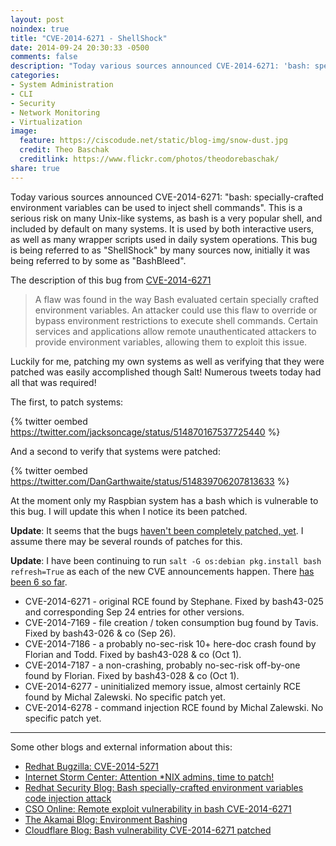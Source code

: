 ```yaml
---
layout: post
noindex: true
title: "CVE-2014-6271 - ShellShock"
date: 2014-09-24 20:30:33 -0500
comments: false
description: "Today various sources announced CVE-2014-6271: 'bash: specially-crafted environment variables can be used to inject shell commands'. This is a serious risk on many Unix-like systems, as bash is a very popular shell, and included by default on many systems. It is used by both interactive users, as well as many wrapper scripts used in daily system operations."
categories:
- System Administration
- CLI
- Security
- Network Monitoring
- Virtualization
image:
  feature: https://ciscodude.net/static/blog-img/snow-dust.jpg
  credit: Theo Baschak
  creditlink: https://www.flickr.com/photos/theodorebaschak/
share: true
---
```

Today various sources announced CVE-2014-6271: "bash: specially-crafted environment variables can be used to inject shell commands". This is a serious risk on many Unix-like systems, as bash is a very popular shell, and included by default on many systems. It is used by both interactive users, as well as many wrapper scripts used in daily system operations. This bug is being referred to as "ShellShock" by many sources now, initially it was being referred to by some as "BashBleed". 

The description of this bug from [CVE-2014-6271](https://bugzilla.redhat.com/show_bug.cgi?id=CVE-2014-6271)

>	A flaw was found in the way Bash evaluated certain specially crafted environment variables. An attacker could use this flaw to override or bypass environment restrictions to execute shell commands. Certain services and applications allow remote unauthenticated attackers to provide environment variables, allowing them to exploit this issue.

Luckily for me, patching my own systems as well as verifying that they were patched was easily accomplished though Salt! Numerous tweets today had all that was required!

The first, to patch systems:

{% twitter oembed https://twitter.com/jacksoncage/status/514870167537725440 %}

And a second to verify that systems were patched:

{% twitter oembed https://twitter.com/DanGarthwaite/status/514839706207813633 %}

At the moment only my Raspbian system has a bash which is vulnerable to this bug. I will update this when I notice its been patched.

**Update**: It seems that the bugs [haven't been completely patched, yet](http://www.openwall.com/lists/oss-security/2014/09/25/3). I assume there may be several rounds of patches for this. 

**Update**: I have been continuing to run `salt -G os:debian pkg.install bash refresh=True` as each of the new CVE announcements happen. There [has been 6 so far](http://www.openwall.com/lists/oss-security/2014/10/02/28).

*	CVE-2014-6271 - original RCE found by Stephane. Fixed by bash43-025 and corresponding Sep 24 entries for other versions.
*	CVE-2014-7169 - file creation / token consumption bug found by Tavis. Fixed by bash43-026 & co (Sep 26).
*	CVE-2014-7186 - a probably no-sec-risk 10+ here-doc crash found by Florian and Todd. Fixed by bash43-028 & co (Oct 1).
*	CVE-2014-7187 - a non-crashing, probably no-sec-risk off-by-one found by Florian.  Fixed by bash43-028 & co (Oct 1).
*	CVE-2014-6277 - uninitialized memory issue, almost certainly RCE found by Michal Zalewski. No specific patch yet.
*	CVE-2014-6278 - command injection RCE found by Michal Zalewski. No specific patch yet.

- - -

Some other blogs and external information about this:

*	[Redhat Bugzilla: CVE-2014-5271](https://bugzilla.redhat.com/show_bug.cgi?id=CVE-2014-6271)
*	[Internet Storm Center: Attention *NIX admins, time to patch!](https://isc.sans.edu/forums/diary/Attention+NIX+admins+time+to+patch+/18703)
*	[Redhat Security Blog: Bash specially-crafted environment variables code injection attack](https://securityblog.redhat.com/2014/09/24/bash-specially-crafted-environment-variables-code-injection-attack/)
*	[CSO Online: Remote exploit vulnerability in bash CVE-2014-6271](http://www.csoonline.com/article/2687265/application-security/remote-exploit-in-bash-cve-2014-6271.html)
*	[The Akamai Blog: Environment Bashing](https://blogs.akamai.com/2014/09/environment-bashing.html)
*	[Cloudflare Blog: Bash vulnerability CVE-2014-6271 patched](https://blog.cloudflare.com/bash-vulnerability-cve-2014-6271-patched/)

